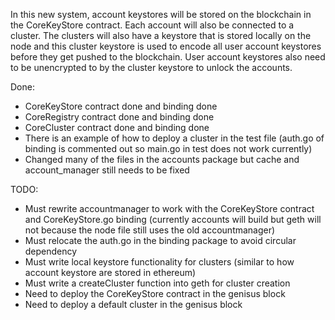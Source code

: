 In this new system, account keystores will be stored on the blockchain in the CoreKeyStore contract. Each account will also
be connected to a cluster. The clusters will also have a keystore that is stored locally on the node and this cluster keystore
is used to encode all user account keystores before they get pushed to the blockchain. User account keystores also need to be unencrypted to by the cluster keystore to unlock the accounts.

Done:
- CoreKeyStore contract done and binding done
- CoreRegistry contract done and binding done
- CoreCluster contract done and binding done
- There is an example of how to deploy a cluster in the test file (auth.go of binding is commented out so main.go in test does
  not work currently)
- Changed many of the files in the accounts package but cache and account_manager still needs to be fixed

TODO:
- Must rewrite accountmanager to work with the CoreKeyStore contract and CoreKeyStore.go binding
  (currently accounts will build but geth will not because the node file still uses the old accountmanager)
- Must relocate the auth.go in the binding package to avoid circular dependency
- Must write local keystore functionality for clusters (similar to how account keystore are stored in ethereum)
- Must write a createCluster function into geth for cluster creation
- Need to deploy the CoreKeyStore contract in the genisus block
- Need to deploy a default cluster in the genisus block
